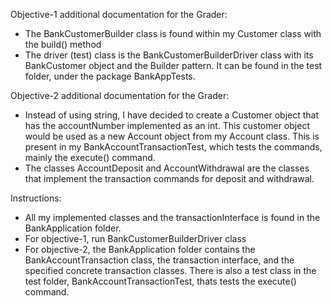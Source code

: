 Objective-1 additional documentation for the Grader:
- The BankCustomerBuilder class is found within my Customer class with the build() method
- The driver (test) class is the BankCustomerBuilderDriver class with its BankCustomer object and the Builder pattern. It can be found in the test folder, under the package BankAppTests.

Objective-2 additional documentation for the Grader:
- Instead of using string, I have decided to create a Customer object that has the accountNumber implemented as an int. This customer object would be used as a new Account object from my Account class. This is present in my BankAccountTransactionTest, which tests the commands, mainly the execute() command.
- The classes AccountDeposit and AccountWithdrawal are the classes that implement the transaction commands for deposit and withdrawal.

Instructions:
- All my implemented classes and the transactionInterface is found in the BankApplication folder.
- For objective-1, run BankCustomerBuilderDriver class
- For objective-2, the BankApplication folder contains the BankAccountTransaction class, the transaction interface, and the specified concrete transaction classes. There is also a test class in the test folder, BankAccountTransactionTest, thats tests the execute() command.
